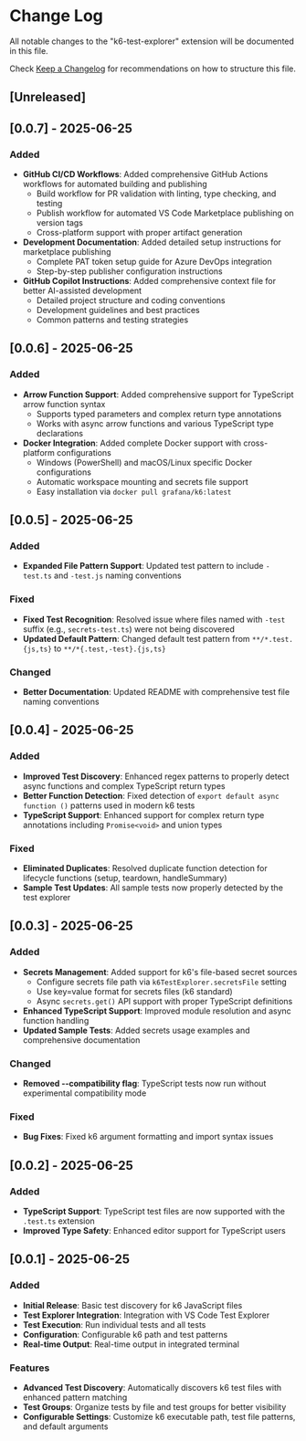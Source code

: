 # Change Log

All notable changes to the "k6-test-explorer" extension will be documented in this file.

Check [Keep a Changelog](http://keepachangelog.com/) for recommendations on how to structure this file.

## [Unreleased]

## [0.0.7] - 2025-06-25

### Added
- **GitHub CI/CD Workflows**: Added comprehensive GitHub Actions workflows for automated building and publishing
  - Build workflow for PR validation with linting, type checking, and testing
  - Publish workflow for automated VS Code Marketplace publishing on version tags
  - Cross-platform support with proper artifact generation
- **Development Documentation**: Added detailed setup instructions for marketplace publishing
  - Complete PAT token setup guide for Azure DevOps integration
  - Step-by-step publisher configuration instructions
- **GitHub Copilot Instructions**: Added comprehensive context file for better AI-assisted development
  - Detailed project structure and coding conventions
  - Development guidelines and best practices
  - Common patterns and testing strategies

## [0.0.6] - 2025-06-25

### Added
- **Arrow Function Support**: Added comprehensive support for TypeScript arrow function syntax
  - Supports typed parameters and complex return type annotations
  - Works with async arrow functions and various TypeScript type declarations
- **Docker Integration**: Added complete Docker support with cross-platform configurations
  - Windows (PowerShell) and macOS/Linux specific Docker configurations
  - Automatic workspace mounting and secrets file support
  - Easy installation via `docker pull grafana/k6:latest`

## [0.0.5] - 2025-06-25

### Added
- **Expanded File Pattern Support**: Updated test pattern to include `-test.ts` and `-test.js` naming conventions

### Fixed
- **Fixed Test Recognition**: Resolved issue where files named with `-test` suffix (e.g., `secrets-test.ts`) were not being discovered
- **Updated Default Pattern**: Changed default test pattern from `**/*.test.{js,ts}` to `**/*{.test,-test}.{js,ts}`

### Changed
- **Better Documentation**: Updated README with comprehensive test file naming conventions

## [0.0.4] - 2025-06-25

### Added
- **Improved Test Discovery**: Enhanced regex patterns to properly detect async functions and complex TypeScript return types
- **Better Function Detection**: Fixed detection of `export default async function ()` patterns used in modern k6 tests
- **TypeScript Support**: Enhanced support for complex return type annotations including `Promise<void>` and union types

### Fixed
- **Eliminated Duplicates**: Resolved duplicate function detection for lifecycle functions (setup, teardown, handleSummary)
- **Sample Test Updates**: All sample tests now properly detected by the test explorer

## [0.0.3] - 2025-06-25

### Added
- **Secrets Management**: Added support for k6's file-based secret sources
  - Configure secrets file path via `k6TestExplorer.secretsFile` setting
  - Use key=value format for secrets files (k6 standard)
  - Async `secrets.get()` API support with proper TypeScript definitions
- **Enhanced TypeScript Support**: Improved module resolution and async function handling
- **Updated Sample Tests**: Added secrets usage examples and comprehensive documentation

### Changed
- **Removed --compatibility flag**: TypeScript tests now run without experimental compatibility mode

### Fixed
- **Bug Fixes**: Fixed k6 argument formatting and import syntax issues

## [0.0.2] - 2025-06-25

### Added
- **TypeScript Support**: TypeScript test files are now supported with the `.test.ts` extension
- **Improved Type Safety**: Enhanced editor support for TypeScript users

## [0.0.1] - 2025-06-25

### Added
- **Initial Release**: Basic test discovery for k6 JavaScript files
- **Test Explorer Integration**: Integration with VS Code Test Explorer
- **Test Execution**: Run individual tests and all tests
- **Configuration**: Configurable k6 path and test patterns
- **Real-time Output**: Real-time output in integrated terminal

### Features
- **Advanced Test Discovery**: Automatically discovers k6 test files with enhanced pattern matching
- **Test Groups**: Organize tests by file and test groups for better visibility
- **Configurable Settings**: Customize k6 executable path, test file patterns, and default arguments